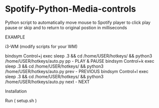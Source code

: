 # Spotify-Python-Media-controls

Python script to automatically move mouse to Spotify player to click play pause or skip and to return to original postion  in milliseconds 



EXAMPLE

i3-WM (modify scripts for your WM)

bindsym Control+j exec sleep .3 && cd /home/USER/hotkeys/ && python3 /home/USER/hotkeys/auto.py pp - PLAY & PAUSE
bindsym Control+k exec sleep .3 && cd /home/USER/hotkeys/ && python3 /home/USER/hotkeys/auto.py prev - PREVIOUS
bindsym Control+l exec sleep .3 && cd /home/USER/hotkeys/ && python3 /home/USER/hotkeys/auto.py next - NEXT 

Installation

Run ( setup.sh )
